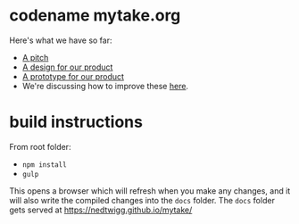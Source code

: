 # codename mytake.org

Here's what we have so far:

- [A pitch](https://github.com/nedtwigg/mytake/wiki/Pitch)
- [A design for our product](https://github.com/nedtwigg/mytake/wiki/Design)
- [A prototype for our product](https://nedtwigg.github.io/mytake/)
- We're discussing how to improve these [here](https://github.com/nedtwigg/mytake/issues).

# build instructions
 
 From root folder:

 - `npm install`
 - `gulp`

This opens a browser which will refresh when you make any changes, and it will also write the compiled changes into the `docs` folder.  The `docs` folder gets served at https://nedtwigg.github.io/mytake/
